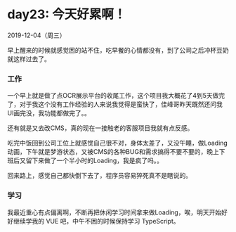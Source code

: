# day23: 今天好累啊！
2019-12-04（周三）

早上醒来的时候就感觉困的站不住，吃早餐的心情都没有，到了公司之后冲杯豆奶就这样过去了。

### 工作
一个早上就是做了点OCR展示平台的收尾工作，这个项目我大概花了4到5天做完了，对于我这个没有工作经验的人来说我觉得是蛮快了，佳峰哥昨天既然还问我UI画完没，我功能都做完了。。

还有就是又去改CMS，真的现在一接触老的客服项目我就有点反感。

吃完中饭回到公司工位上就感觉自己很不对，身体太差了，又没午睡，做Loading动画，下午就是梦游状态，又被CMS的各种BUG和需求搞得不要不要的，晚上下班后又留下来做了一个半小时的Loading，我是疯了吗。。

回来路上，感觉自己都快倒下去了，程序员容易猝死真不是瞎说的。

### 学习
我最近重心有点偏离啊，不断再把休闲学习时间拿来做Loading，唉，明天开始好好继续学我的 VUE 吧，中午不困的时候保持学习 TypeScript。
